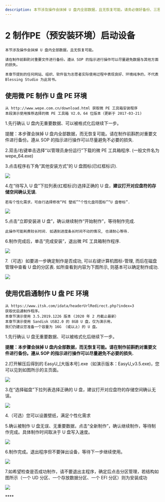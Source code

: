 ```yaml
---
description: 本节涉及操作会抹掉 U 盘内全部数据，且无恢复可能。请务必做好备份、三思后决定下一步；且不要做 SOP 未指定的动作。
---
```


# 2 制作PE（预安装环境）启动设备

`本节涉及操作会抹掉 U 盘内全部数据，且无恢复可能。`

`请在制作前斟酌对重要文件进行备份。遵从 SOP 的指示进行操作可以尽量避免数据与其他方面的损失。`

`本章节提到的任何网站、组织、软件皆为志愿者实际使用过程中表现良好、环境纯净的，不代表 Blessing Studio 为此背书。`

## 使用微 PE 制作 U 盘 PE 环境

```text
从 http://www.wepe.com.cn/download.html 获取微 PE 工具箱安装程序
本段演示使用推荐选择的微 PE 工具箱 V2.0，64 位版本（更新于 2017-03-21)
```

1.先行确认 U 盘内无重要数据、可以被格式化后继续下一步。

提醒：本步骤会抹掉 U 盘内全部数据，而无恢复可能。请在制作前斟酌对重要文件进行备份。遵从 SOP 的指示进行操作可以尽量避免不必要的损失.

2.双击/右键单击选择“以管理员身份运行”下载的微 PE 工具箱程序. \(一般文件名为 wepe\_64.exe\)

3.点击程序右下角“其他安装方式”的 U 盘图标\(已红框标识\).

![](../.gitbook/assets/image%20%2810%29.png)

4.在“待写入 U 盘”下拉列表\(红框标识\)选择正确的 U 盘，**建议打开对应盘符的存储空间确认无误.**

`若有个性化需求，可自行选择修改“PE 壁纸”“个性化盘符图标”“U 盘卷标”.`

![](../.gitbook/assets/image.png)

5.点击“立即安装进 U 盘”，确认继续制作“开始制作”，等待制作完成.

`此操作可能耗费较长时间. 如遇到进度条长时间不动的情况, 也请耐心等待.`

6.制作完成后，单击“完成安装”，退出微 PE 工具箱制作程序.

![](../.gitbook/assets/image%20%289%29.png)

7.（可选）如要进一步确定制作是否成功, 可以右键计算机图标-管理, 而后在磁盘管理中查看 U 盘的分区表. 如所查看到内容为下图所示, 则基本可以确定制作成功.

![](../.gitbook/assets/image%20%285%29.png)

## 使用优启通制作 U 盘 PE 环境

```text
从 https://www.itsk.com/idata/headerUrlRedirect.php?index=3
获取优启通制作程序。
本章节演示使用 3.5.2019.1226 版本 (2020 年 2 月截止最新）
本章节演示使用 Sandisk USB2.0 的 8GB U 盘，仅为演示用，
我们仍建议您准备一个容量为 16G （或以上）的 U 盘。
```

1.先行确认 U 盘无重要数据、可以被格式化后继续下一步。

**提醒：本步骤会抹掉 U 盘内全部数据，而无恢复可能。请在制作前斟酌对重要文件进行备份。遵从 SOP 的指示进行操作可以尽量避免不必要的损失.**

2.打开解压后得到的 EasyU\_\[大版本号\].exe（如演示版本：EasyU\_v3.5.exe\)，您可以见到如图所示的主页面。

![](../.gitbook/assets/image%20%286%29.png)

3.在“选择磁盘”下拉列表选择正确的 U 盘，建议打开对应盘符的存储空间确认无误。

![](../.gitbook/assets/image%20%282%29.png)

4.（可选）您可以设置壁纸，满足个性化需求

5.确认被制作 U 盘无误、无重要数据，点击“全新制作”，确认继续制作，等待制作完成。具体制作时间取决于 U 盘写入速度。

![](../.gitbook/assets/image%20%287%29.png)

6.制作完成。退出程序但不要弹出设备，等待下一步继续使用。

![](../.gitbook/assets/image%20%288%29.png)

7.如希望检查是否成功制作，请不要退出主程序，确定后点击分区管理，若结构如图所示（一个 UD 分区、一个存放数据分区、一个 EFI 分区）则为安装成功

![](../.gitbook/assets/image%20%284%29.png)

\*\*\*\*

